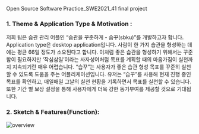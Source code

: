 Open Source Software Practice_SWE2021_41 final project 


### 1. Theme & Application Type & Motivation :  
저희 팀은 습관 관리 어플인 “습관을 꾸준하게 - 습꾸(sbku)”를 개발하고자 합니다. Application type은 desktop application입니다. 사람이 한 가지 습관을 형성하는 데에는 평균 66일 정도가 소요된다고 합니다. 이처럼 좋은 습관을 형성하기 위해서는 꾸준함이 필요하지만 ‘작심삼일’이라는 사자성어처럼 목표를 계획할 때의 마음가짐이 실천까지 지속되기란 매우 어렵습니다. “습꾸”는 사용자가 좋은 습관 형성 목표를 꾸준히 실천할 수 있도록 도움을 주는 어플리케이션입니다.  유저는 “습꾸”를 사용해 현재 진행 중인 목표를 확인하고, 매일매일 그날의 실천 현황을 기록하면서 목표를 실천할 수 있습니다. 또한 기간 별 보상 설정을 통해 사용자에게 더욱 강한 동기부여를 제공할 것으로 기대됩니다.


### 2. Sketch & Features(Function):  
![overview](https://user-images.githubusercontent.com/65378914/141712044-fe8fe038-00b0-4159-b501-81faaade3860.jpg)
